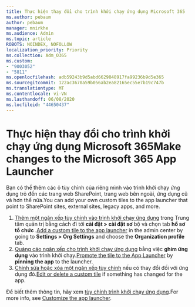 ```yaml
---
title: Thực hiện thay đổi cho trình khởi chạy ứng dụng Microsoft 365
ms.author: pebaum
author: pebaum
manager: mnirkhe
ms.audience: Admin
ms.topic: article
ROBOTS: NOINDEX, NOFOLLOW
localization_priority: Priority
ms.collection: Adm_O365
ms.custom:
- "9003052"
- "5811"
ms.openlocfilehash: adb59243b9d5abd6629848917fa99236b9d5e365
ms.sourcegitcommit: 122ac3670a59b056ab2ea82165ec55e7b19c747b
ms.translationtype: MT
ms.contentlocale: vi-VN
ms.lasthandoff: 06/08/2020
ms.locfileid: "44650437"
---
```

# <a name="make-changes-to-the-microsoft-365-app-launcher"></a><span data-ttu-id="2a57f-102">Thực hiện thay đổi cho trình khởi chạy ứng dụng Microsoft 365</span><span class="sxs-lookup"><span data-stu-id="2a57f-102">Make changes to the Microsoft 365 App Launcher</span></span>

<span data-ttu-id="2a57f-103">Bạn có thể thêm các ô tùy chỉnh của riêng mình vào trình khởi chạy ứng dụng trỏ đến các trang web SharePoint, trang web bên ngoài, ứng dụng cũ và hơn thế nữa.</span><span class="sxs-lookup"><span data-stu-id="2a57f-103">You can add your own custom tiles to the app launcher that point to SharePoint sites, external sites, legacy apps, and more.</span></span>

1. <span data-ttu-id="2a57f-104">[Thêm một ngăn xếp tùy chỉnh vào trình khởi chạy ứng dụng](https://docs.microsoft.com/microsoft-365/admin/manage/customize-the-app-launcher) trong Trung tâm quản trị bằng cách đi tới **cài đặt > cài đặt sơ** bộ và chọn tab **hồ sơ tổ chức** .</span><span class="sxs-lookup"><span data-stu-id="2a57f-104">[Add a custom tile to the app launcher](https://docs.microsoft.com/microsoft-365/admin/manage/customize-the-app-launcher) in the admin center by going to  **Settings > Org Settings**  and choose the  **Organization profile** tab.</span></span>
2. <span data-ttu-id="2a57f-105">[Quảng cáo ngăn xếp cho trình khởi chạy ứng dụng](https://docs.microsoft.com/microsoft-365/admin/manage/customize-the-app-launcher#promote-the-tile-to-app-launcher) bằng việc **ghim ứng dụng** vào trình khởi chạy.</span><span class="sxs-lookup"><span data-stu-id="2a57f-105">[Promote the tile to the App Launcher](https://docs.microsoft.com/microsoft-365/admin/manage/customize-the-app-launcher#promote-the-tile-to-app-launcher) by **pinning the app** to the launcher.</span></span>
3. <span data-ttu-id="2a57f-106">[Chỉnh sửa hoặc xóa một ngăn xếp tùy chỉnh](https://docs.microsoft.com/microsoft-365/admin/manage/customize-the-app-launcher#edit-or-delete-a-custom-tile) nếu có thay đổi đối với ứng dụng đó.</span><span class="sxs-lookup"><span data-stu-id="2a57f-106">[Edit or delete a custom tile](https://docs.microsoft.com/microsoft-365/admin/manage/customize-the-app-launcher#edit-or-delete-a-custom-tile) if something has changed for the app.</span></span>

<span data-ttu-id="2a57f-107">Để biết thêm thông tin, hãy xem [tùy chỉnh trình khởi chạy ứng dụng](https://docs.microsoft.com/microsoft-365/admin/manage/customize-the-app-launcher).</span><span class="sxs-lookup"><span data-stu-id="2a57f-107">For more info, see [Customize the app launcher](https://docs.microsoft.com/microsoft-365/admin/manage/customize-the-app-launcher).</span></span>
